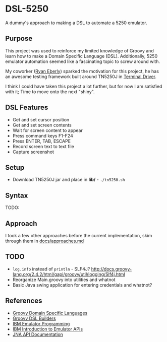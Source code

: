 # DSL-5250

A dummy's approach to making a DSL to automate a 5250 emulator.


## Purpose
This project was used to reinforce my limited knowledge of Groovy and learn how to make a Domain Specific Language (DSL).
Additionally, 5250 emulator automation seemed like a fascinating topic to screw around with.

My coworker ([Ryan Eberly](https://github.com/ryaneberly)) sparked the motivation for this project, he has an awesome
testing framework built around TN5250J in [Terminal Driver](https://github.com/terminaldriver/terminaldriver).

I think I could have taken this project a lot further, but for now I am satisfied with it; Time to move onto the next "shiny".


## DSL Features
* Get and set cursor position
* Get and set screen contents
* Wait for screen content to appear
* Press command keys F1-F24
* Press ENTER, TAB, ESCAPE
* Record screen text to text file
* Capture screenshot


## Setup
* Download TN5250J jar and place in **lib/** - ```./tn5250.sh```


## Syntax
TODO:


## Approach
I took a few other approaches before the current implementation, skim through them in [docs/approaches.md](docs/approaches.md)


## TODO
* ```log.info``` instead of ```println``` - SLF4J? http://docs.groovy-lang.org/2.4.2/html/gapi/groovy/util/logging/Slf4j.html
* Reorganize Main.groovy into utilities and whatnot
* Basic Java swing application for entering credentials and whatnot? 


## References
* [Groovy Domain Specific Languages](http://docs.groovy-lang.org/docs/latest/html/documentation/core-domain-specific-languages.html)
* [Groovy DSL Builders](https://medium.com/@musketyr/groovy-dsl-builders-1-the-concept-2d5a97fa0a51)
* [IBM Emulator Programming](https://www.ibm.com/support/knowledgecenter/SSEQ5Y_5.9.0/com.ibm.pcomm.doc/books/html/emulator_programming08.htm)
* [IBM Introduction to Emulator APIs](https://www.ibm.com/support/knowledgecenter/SSEQ5Y_6.0.0/com.ibm.pcomm.doc/books/html/emulator_programming06.htm)
* [JNA API Documentation](https://java-native-access.github.io/jna/4.2.1/overview-summary.html)
